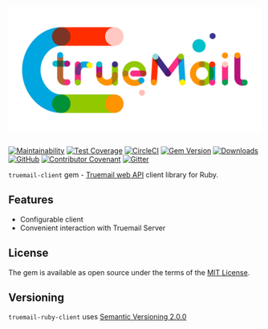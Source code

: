 # ![Truemail web API client library for Ruby](../assets/images/truemail_logo.png)

[![Maintainability](https://api.codeclimate.com/v1/badges/ccc7167f4f49d4a10146/maintainability)](https://codeclimate.com/github/truemail-rb/truemail-ruby-client/maintainability)
[![Test Coverage](https://api.codeclimate.com/v1/badges/ccc7167f4f49d4a10146/test_coverage)](https://codeclimate.com/github/truemail-rb/truemail-ruby-client/test_coverage)
[![CircleCI](https://circleci.com/gh/truemail-rb/truemail-ruby-client/tree/master.svg?style=svg)](https://circleci.com/gh/truemail-rb/truemail-ruby-client/tree/master)
[![Gem Version](https://badge.fury.io/rb/truemail-client.svg)](https://badge.fury.io/rb/truemail-client)
[![Downloads](https://img.shields.io/gem/dt/truemail-client.svg?colorA=004d99&colorB=0073e6)](https://rubygems.org/gems/truemail-client)
[![GitHub](https://img.shields.io/github/license/truemail-rb/truemail-rack-docker-image)](https://github.com/truemail-rb/truemail-ruby-client/blob/master/LICENSE.txt)
[![Contributor Covenant](https://img.shields.io/badge/Contributor%20Covenant-v1.4%20adopted-ff69b4.svg)](https://github.com/truemail-rb/truemail-ruby-client/blob/master/CODE_OF_CONDUCT.md)
[![Gitter](https://badges.gitter.im/truemail-rb/community.svg)](https://gitter.im/truemail-rb/community?utm_source=badge&utm_medium=badge&utm_campaign=pr-badge)

`truemail-client` gem - [Truemail web API](https://github.com/truemail-rb/truemail-rack) client library for Ruby.

## Features

- Configurable client
- Convenient interaction with Truemail Server

## License

The gem is available as open source under the terms of the [MIT License](https://opensource.org/licenses/MIT).

## Versioning

`truemail-ruby-client` uses [Semantic Versioning 2.0.0](https://semver.org)
